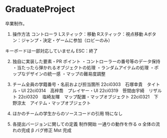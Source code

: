 # GraduateProject
卒業制作。

1. 操作方法
コントローラ
Lスティック：移動
Rスティック：視点移動
Aボタン：ジャンプ・決定・ゲームに参加（ロビーのみ）

キーボードは一部対応していません
ESC：終了


2. 独自に実装した要素・PR ポイント
・コントローラーの番号等のデータ保持
・当たったら弾かれるオブジェクトの処理
・ランダムアイテムの処理
・ポップなデザインの統一感
・マップの難易度調整


3. チーム全員の学籍番号・名前および担当箇所
22ci0303　石塚幸貴　タイトル・UI
22ci0314　高梓喬　プレイヤー・UI
22ci0319　笹間由宇綺　リザルト
22ci0320　塩崎友暉　マップ配置・マップオブジェクト
22ci0321　下野涼太　アイテム・マップオブジェクト


4. ほかのチームの学生からのソースコードの引用
特になし

5. 各提出バージョンに関しての定義
制作開始		一通りの動作を作る
α		全体の流れの完成
β		バグ修正
Mst		完成